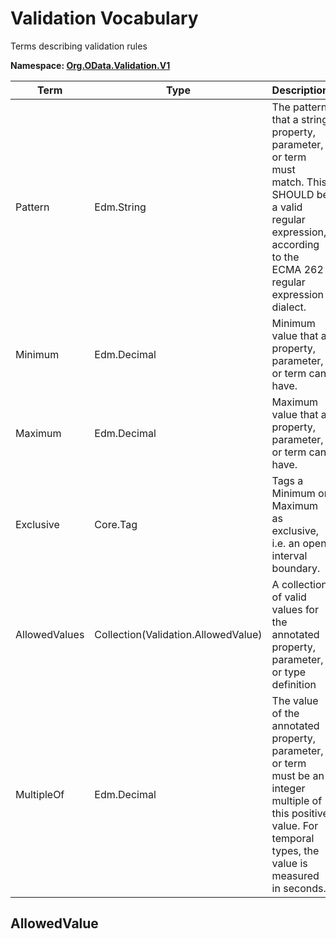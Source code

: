 # Validation Vocabulary

Terms describing validation rules

**Namespace: [Org.OData.Validation.V1](Org.OData.Validation.V1.xml)**

Term|Type|Description
----|----|-----------
Pattern|Edm.String|The pattern that a string property, parameter, or term must match. This SHOULD be a valid regular expression, according to the ECMA 262 regular expression dialect.
Minimum|Edm.Decimal|Minimum value that a property, parameter, or term can have.
Maximum|Edm.Decimal|Maximum value that a property, parameter, or term can have.
Exclusive|Core.Tag|Tags a Minimum or Maximum as exclusive, i.e. an open interval boundary.
AllowedValues|Collection(Validation.AllowedValue)|A collection of valid values for the annotated property, parameter, or type definition
MultipleOf|Edm.Decimal|The value of the annotated property, parameter, or term must be an integer multiple of this positive value. For temporal types, the value is measured in seconds.


## <a name="AllowedValue"></a>AllowedValue

